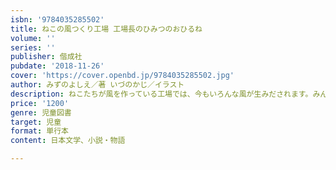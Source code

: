 ```yaml
---
isbn: '9784035285502'
title: ねこの風つくり工場 工場長のひみつのおひるね
volume: ''
series: ''
publisher: 偕成社
pubdate: '2018-11-26'
cover: 'https://cover.openbd.jp/9784035285502.jpg'
author: みずのよしえ／著 いづのかじ／イラスト
description: ねこたちが風を作っている工場では、今もいろんな風が生みだされます。みんなれぞれの願いをかなえる風ってどんなでしょう……？
price: '1200'
genre: 児童図書
target: 児童
format: 単行本
content: 日本文学、小説・物語

---
```

